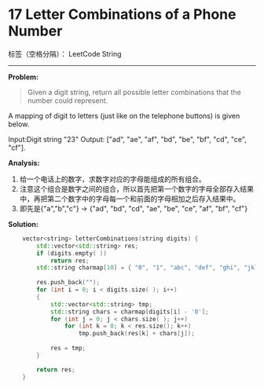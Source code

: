 ﻿# 17 Letter Combinations of a Phone Number

标签（空格分隔）： LeetCode String

---

**Problem:**
>   Given a digit string, return all possible letter combinations that the number could represent.
>
A mapping of digit to letters (just like on the telephone buttons) is given below.
>  
Input:Digit string "23"
Output: ["ad", "ae", "af", "bd", "be", "bf", "cd", "ce", "cf"].

**Analysis:**

 1. 给一个电话上的数字，求数字对应的字母能组成的所有组合。
 2. 注意这个组合是数字之间的组合，所以首先把第一个数字的字母全部存入结果中，再把第二个数字中的字母每一个和前面的字母相加之后存入结果中。
 3. 即先是{"a","b","c"} -> {"ad", "bd", "cd", "ae", "be", "ce", "af", "bf", "cf"}

**Solution:**
```cpp
    vector<string> letterCombinations(string digits) {
		std::vector<std::string> res;
		if (digits.empty( ))
			return res;
		std::string charmap[10] = { "0", "1", "abc", "def", "ghi", "jkl", "mno", "pqrs", "tuv", "wxyz" };
		
		res.push_back("");
		for (int i = 0; i < digits.size( ); i++)
		{
			std::vector<std::string> tmp;
			std::string chars = charmap[digits[i] - '0'];
			for (int j = 0; j < chars.size( ); j++)
				for (int k = 0; k < res.size(); k++)
					tmp.push_back(res[k] + chars[j]);
			
			res = tmp;
		}

		return res;
    }
```
 
